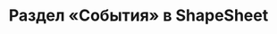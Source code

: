 ﻿---
title: Раздел «События» в ShapeSheet
type: docs
weight: 240
url: /ru/net/events-section-in-the-shapesheet/
---
